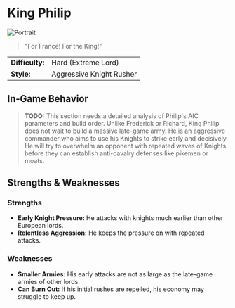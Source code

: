 # King Philip

![Portrait](./images/philip_portrait.png)
> "For France! For the King!"

| | |
| :--- | :--- |
| **Difficulty:** | Hard (Extreme Lord) |
| **Style:** | Aggressive Knight Rusher |

## In-Game Behavior
> **TODO:** This section needs a detailed analysis of Philip's AIC parameters and build order.
Unlike Frederick or Richard, King Philip does not wait to build a massive late-game army. He is an aggressive commander who aims to use his Knights to strike early and decisively. He will try to overwhelm an opponent with repeated waves of Knights before they can establish anti-cavalry defenses like pikemen or moats.

## Strengths & Weaknesses
### Strengths
* **Early Knight Pressure:** He attacks with knights much earlier than other European lords.
* **Relentless Aggression:** He keeps the pressure on with repeated attacks.

### Weaknesses
* **Smaller Armies:** His early attacks are not as large as the late-game armies of other lords.
* **Can Burn Out:** If his initial rushes are repelled, his economy may struggle to keep up.
